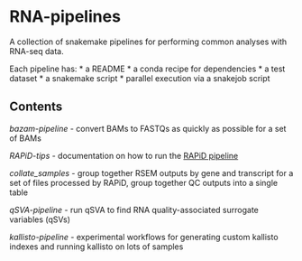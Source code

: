 # RNA-pipelines

A collection of snakemake pipelines for performing common analyses with RNA-seq data.

Each pipeline has:
	* a README
	* a conda recipe for dependencies
	* a test dataset
	* a snakemake script
	* parallel execution via a snakejob script

## Contents

*bazam-pipeline* - convert BAMs to FASTQs as quickly as possible for a set of BAMs

*RAPiD-tips* - documentation on how to run the [RAPiD pipeline](https://github.com/genomely/RAPiD-nf)

*collate_samples* - group together RSEM outputs by gene and transcript for a set of files processed by RAPiD, group together QC outputs into a single table

*qSVA-pipeline* - run qSVA to find RNA quality-associated surrogate variables (qSVs)

*kallisto-pipeline* - experimental workflows for generating custom kallisto indexes and running kallisto on lots of samples
